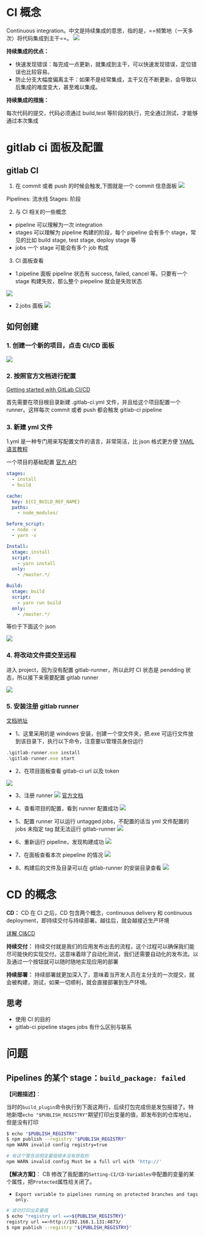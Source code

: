 # CI 概念

Continuous integration。中文是持续集成的意思，指的是，==频繁地（一天多次）将代码集成到主干==。
![](./imgs/CICD-1.png)

**持续集成的优点：**

- 快速发现错误：每完成一点更新，就集成到主干，可以快速发现错误，定位错误也比较容易。
- 防止分支大幅度偏离主干：如果不是经常集成，主干又在不断更新，会导致以后集成的难度变大，甚至难以集成。

**持续集成的措施：**

每次代码的提交，代码必须通过 build,test 等阶段的执行，完全通过测试，才能够通过本次集成

# gitlab ci 面板及配置

## gitlab CI

1. 在 commit 或者 push 的时候会触发,下图就是一个 commit 信息面板
   ![](./imgs/CICD-2.png)

Pipelines: 流水线
Stages: 阶段

2. 与 CI 相关的一些概念

- pipeline 可以理解为一次 integration
- stages 可以理解为 pipeline 构建的阶段，每个 pipeline 会有多个 stage，常见的比如 build stage, test stage, deploy stage 等
- jobs 一个 stage 可能会有多个 job 构成

3. CI 面板查看

- 1.pipeline 面板
  pipeline 状态有 success, failed, cancel 等。只要有一个 stage 构建失败，那么整个 piepeline 就会是失败状态

![](./imgs/CICD-3.png)

- 2.jobs 面板
  ![](./imgs/CICD-4.png)

## 如何创建

### 1. 创建一个新的项目，点击 CI/CD 面板

![](./imgs/CICD-5.png)

### 2. 按照官方文档进行配置

[Getting started with GitLab CI/CD](http://10.1.2.11/help/ci/quick_start/README)

首先需要在项目根目录新建 .gitlab-ci.yml 文件，并且给这个项目配置一个 runner。这样每次 commit 或者 push 都会触发 gitlab-ci pipeline

### 3. 新建 yml 文件

1.yml 是一种专门用来写配置文件的语言，非常简洁，比 json 格式更方便
[YAML 语言教程](http://www.ruanyifeng.com/blog/2016/07/yaml.html)

一个项目的基础配置
[官方 API](https://docs.gitlab.com/ee/ci/yaml/README.html)

```yml
stages:
  - install
  - build

cache:
  key: ${CI_BUILD_REF_NAME}
  paths:
    - node_modules/

before_script:
  - node -v
  - yarn -v

Install:
  stage: install
  script:
    - yarn install
  only:
    - /master.*/

Build:
  stage: build
  script:
    - yarn run build
  only:
    - /master.*/
```

等价于下面这个 json

![](./imgs/CICD-6.png)

### 4. 将改动文件提交至远程

进入 project，因为没有配置 gitlab-runner，所以此时 CI 状态是 pendding 状态，所以接下来需要配置 gitlab runner

![](./imgs/CICD-7.png)

### 5. 安装注册 gitlab runner

[文档地址](https://docs.gitlab.com/runner/)

- 1、这里采用的是 windows 安装，创建一个空文件夹，把.exe 可运行文件放到该目录下，执行以下命令，注意要以管理员身份运行

```js
.\gitlab-runner.exe install
.\gitlab-runner.exe start
```

- 2、在项目面板查看 gitlab-ci url 以及 token

![](./imgs/CICD-8.png)

- 3、注册 runner
  ![](./imgs/CICD-9.png)
  [官方文档](https://docs.gitlab.com/runner/register/)

- 4、查看项目的配置，看到 runner 配置成功
  ![](./imgs/CICD-10.png)

- 5、配置 runner 可以运行 untagged jobs，不配置的话当 yml 文件配置的 jobs 未指定 tag 就无法运行 gitlab-runner
  ![](./imgs/CICD-11.png)

- 6、重新运行 pipeline，发现构建成功
  ![](./imgs/CICD-12.png)

- 7、在面板查看本次 piepeline 的情况
  ![](./imgs/CICD-13.png)

- 8、构建后的文件及目录可以在 gitlab-runner 的安装目录查看
  ![](./imgs/CICD-14.png)

# CD 的概念

**CD：**
CD 在 CI 之后，CD 包含两个概念，continuous delivery 和 continuous deployment，即持续交付与持续部署。越往后，就会越接近生产环境

[详解 CI&CD](http://www.ttlsa.com/news/ci-cd-cd/)

**持续交付：**
持续交付就是我们的应用发布出去的流程，这个过程可以确保我们能尽可能快的实现交付。这意味着除了自动化测试，我们还需要自动化的发布流。以及通过一个按钮就可以随时随地实现应用的部署

**持续部署：**
持续部署就更加深入了，意味着当开发人员在主分支的一次提交，就会被构建，测试，如果一切顺利，就会直接部署到生产环境。

## 思考

- 使用 CI 的目的
- gitlab-ci pipeline stages jobs 有什么区别与联系

# 问题

## Pipelines 的某个 stage：`build_package: failed`

**【问题描述】**：

当时的`build_plugin`命令执行到下面这两行，后续打包完成但是发包报错了。特地新增`echo "$PUBLISH_REGISTRY"`期望打印出变量的值，即发布到的仓库地址，但是没有打印

```bash
$ echo "$PUBLISH_REGISTRY"
$ npm publish --registry "$PUBLISH_REGISTRY"
npm WARN invalid config registry=true

# 有这个警告说明变量值根本没有获取到
npm WARN invalid config Must be a full url with 'http://'
```

**【解决方案】**：
CB 修改了我配置的`Setting-CI/CD-Variables`中配置的变量的某个属性，把`Protected`属性给关闭了。

- `Export variable to pipelines running on protected branches and tags only.`

```bash
# 成功打印出变量值
$ echo "registry url ==>${PUBLISH_REGISTRY}"
registry url ==>http://192.168.1.131:4873/
$ npm publish --registry "${PUBLISH_REGISTRY}"
```
